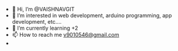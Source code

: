 - 👋 Hi, I’m @VAISHNAVGIT
- 👀 I’m interested in web development, arduino programming, app development, etc....
- 🌱 I’m currently learning +2
- 📫 How to reach me v9010546@gmail.com
- 
